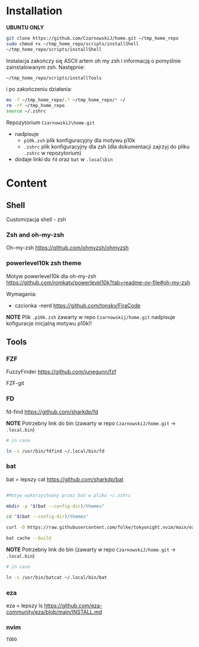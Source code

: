 # Installation 

**UBUNTU ONLY**

```sh
git clone https://github.com/CzarnowskiJ/home.git ~/tmp_home_repo
sudo chmod +x ~/tmp_home_repo/scripts/installShell
~/tmp_home_repo/scripts/installShell
```

Instalacja zakończy się ASCII artem oh my zsh i informacją o pomyślnie zainstalowanym zsh.
Następnie:

```sh
~/tmp_home_repo/scripts/installTools
```
i po zakończeniu działania:

```sh
mv -f ~/tmp_home_repo/.* ~/tmp_home_repo/* ~/
rm -rf ~/tmp_home_repo
source ~/.zshrc
```

Repozytorium `CzarnowskiJ\home.git`
* nadpisuje 
	* `p10k.zsh` plik konfiguracyjny dla motywu p10k
	* `.zshrc` plik konfiguracyjny dla zsh (dla dokumentacji zajrzyj do pliku `.zshrc` w repozytorium)
* dodaje linki do `fd` oraz `bat` w `.local\bin`

# Content

## Shell

Customizacja shell - zsh

### Zsh and oh-my-zsh

Oh-my-zsh https://github.com/ohmyzsh/ohmyzsh


### powerlevel10k zsh theme

Motyw powerlevel10k dla oh-my-zsh https://github.com/romkatv/powerlevel10k?tab=readme-ov-file#oh-my-zsh

Wymagania:
* czcionka -nerd https://github.com/tonsky/FiraCode

**NOTE** Plik `.p10k.zsh` zawarty w repo `Czarnowskij/home.git` nadpisuje kofiguracje inicjalną motywu p10k!!

## Tools

### FZF 

FuzzyFinder https://github.com/junegunn/fzf

FZF-git

### FD 

fd-find https://github.com/sharkdp/fd

**NOTE** Potrzebny link do bin (zawarty w repo `CzarnowskiJ/home.git` -> `.local.bin`)

```sh
# in case 

ln -s /usr/bin/fdfind ~/.local/bin/fd
```

### bat 

bat = lepszy cat https://github.com/sharkdp/bat

```sh

#Motyw wykorzystwany przez bat w pliku ~/.zshrc

mkdir -p "$(bat --config-dir)/themes"

cd "$(bat --config-dir)/themes"

curl -O https://raw.githubusercontent.com/folke/tokyonight.nvim/main/extras/sublime/tokyonight_night.tmTheme

bat cache --build
```

**NOTE** Potrzebny link do bin (zawarty w repo `CzarnowskiJ/home.git` -> `.local.bin`)

```sh
# in case 

ln -s /usr/bin/batcat ~/.local/bin/bat
```

### eza 

eza = lepszy ls https://github.com/eza-community/eza/blob/main/INSTALL.md


### nvim 
```sh
TODO
```
